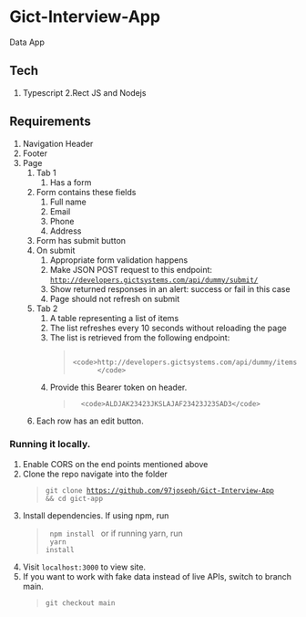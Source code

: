 # Gict-Interview-App
 Data App
 


## Tech
1. Typescript
2.Rect JS and Nodejs

## Requirements
1. Navigation Header
2. Footer
3. Page
    1. Tab 1
       1. Has a form
      2. Form contains these fields
          1. Full name
         2. Email
         3. Phone
         4. Address
      3. Form has submit button
      4. On submit
          1. Appropriate form validation happens
         2. Make JSON POST request to this endpoint:
                         <code>http://developers.gictsystems.com/api/dummy/submit/
                         </code>
         3. Show returned responses in an alert: success or fail in this case
         4. Page should not refresh on submit
   2. Tab 2
       1. A table representing a list of items
      2. The list refreshes every 10 seconds without reloading the page
      3. The list is retrieved from the following endpoint:
          >           <code>http://developers.gictsystems.com/api/dummy/items/
          >           </code>
      4. Provide this Bearer token on header.
          >       <code>ALDJAK23423JKSLAJAF23423J23SAD3</code>
     5. Each row has an edit button.

### Running it locally.
 1. Enable CORS on the end points mentioned above
 2. Clone the repo navigate into the folder <br/>
     >   <code>git clone https://github.com/97joseph/Gict-Interview-App && cd gict-app</code>
 3. Install dependencies. If using npm, run
     >   <code> npm install </code> or if running yarn, run <br/>
     >   <code> yarn install</code>
 4. Visit <code>localhost:3000</code> to view site.
 5. If you want to work with fake data instead of live APIs, switch to branch main.
     >   <code>git checkout main</code>

